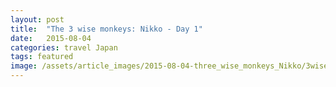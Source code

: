 ```yaml
---
layout: post
title:  "The 3 wise monkeys: Nikko - Day 1"
date:   2015-08-04
categories: travel Japan
tags: featured
image: /assets/article_images/2015-08-04-three_wise_monkeys_Nikko/3wisemonkeys.jpg
---
```


